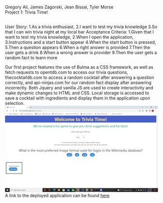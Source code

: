Gregory Ali, James Zagorski, Jean Bissai, Tyler Morse <br>
Project 1: Trivia Time!


<br>
User Story:
1.As a trivia enthusiast,
2.I want to test my trivia knowledge
3.So that I can win trivia night at my local bar
 Acceptance Criteria:
1.Given that I want to test my trivia knowledge,
2.When I open the application,
3.Instructions and a start button appear
4.When the start button is pressed,
5.Then a question appears
6.When a right answer is provided
7.Then the user gets a drink
8.When a wrong answer is provider
9.Then the user gets a random fact to learn more

Our first project features the use of Bulma as a CSS framework, as well as fetch requests to opentdb.com to access our trivia questions, thecocktaildb.com to access a random cocktail after answering a question correctly, and api-ninjas.com for our random fact display after answering incorrectly. Both Jquery and vanilla JS are used to create interactivity and make dynamic changes to HTML and CSS. Local storage is accessed to save a cocktail with ingredients and display them in the application upon selection.
<img src="assets/images/screenshot.png" alt="A screenshot of the deployed application">
A link to the deployed application can be found <a href="https://tmorse2222.github.io/Trivia-Time/">here</a>
